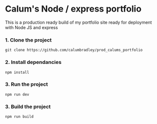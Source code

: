# Calum's Node / express portfolio

This is a production ready build of my portfolio site ready for deployment with Node JS and express

### 1. Clone the project
```shell
git clone https://github.com/calumbradley/prod_calums_portfolio
```

### 2. Install dependancies
```shell
npm install
```

### 3. Run the project
```shell
npm run dev
```

### 3. Build the project
```shell
npm run build
```